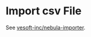 # Import csv File

See [vesoft-inc/nebula-importer](https://github.com/vesoft-inc/nebula-importer).
